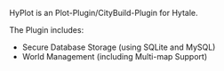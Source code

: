 HyPlot is an Plot-Plugin/CityBuild-Plugin for Hytale.

The Plugin includes:
- Secure Database Storage (using SQLite and MySQL)
- World Management (including Multi-map Support)
